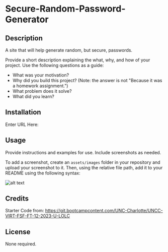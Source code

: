 # Secure-Random-Password-Generator

## Description

A site that will help generate random, but secure, passwords.

Provide a short description explaining the what, why, and how of your project. Use the following questions as a guide:

- What was your motivation?
- Why did you build this project? (Note: the answer is not "Because it was a homework assignment.")
- What problem does it solve?
- What did you learn?

## Installation

Enter URL Here: 

## Usage

Provide instructions and examples for use. Include screenshots as needed.

To add a screenshot, create an `assets/images` folder in your repository and upload your screenshot to it. Then, using the relative file path, add it to your README using the following syntax:

![alt text](assets/images/screenshot.png)

## Credits

Starter Code from: https://git.bootcampcontent.com/UNC-Charlotte/UNCC-VIRT-FSF-FT-12-2023-U-LOLC

## License

None required.
